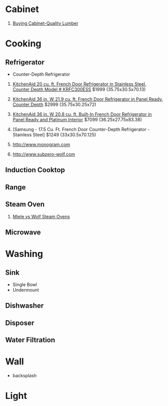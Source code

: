 # Cabinet
1. [Buying Cabinet-Quality Lumber](http://www.woodmagazine.com/materials-guide/lumber/buying-cabinet-quality-lumber)

# Cooking
## Refrigerator
* Counter-Depth Refrigerator

1. [KitchenAid 20 cu. ft. French Door Refrigerator in Stainless Steel, Counter Depth Model # KRFC300ESS](https://www.homedepot.com/p/KitchenAid-20-cu-ft-French-Door-Refrigerator-in-Stainless-Steel-Counter-Depth-KRFC300ESS/205905754) $1999 (35.75x30.5x70.13)
2. [KitchenAid 36 in. W 21.9 cu. ft. French Door Refrigerator in Panel Ready, Counter Depth](https://www.homedepot.com/p/KitchenAid-36-in-W-21-9-cu-ft-French-Door-Refrigerator-in-Panel-Ready-Counter-Depth-KRFC302EPA/206276213) $2999 (35.75x30.25x72)
3. [KitchenAid 36 in. W 20.8 cu. ft. Built-In French Door Refrigerator in Panel Ready and Platinum Interior](https://www.homedepot.com/p/KitchenAid-36-in-W-20-8-cu-ft-Built-In-French-Door-Refrigerator-in-Panel-Ready-and-Platinum-Interior-KBFN506EPA/205851244?MERCH=REC-_-PIPHorizontal1_rr-_-206276213-_-205851244-_-N) $7099 (36.25x27.75x83.38)
4. [Samsung - 17.5 Cu. Ft. French Door Counter-Depth Refrigerator - Stainless Steel] $1249 (33x30.5x70.125)

1. http://www.monogram.com
2. http://www.subzero-wolf.com

## Induction Cooktop
## Range
## Steam Oven
1. [Miele vs Wolf Steam Ovens](https://blog.yaleappliance.com/bid/94146/miele-vs-wolf-steam-ovens-ratings-reviews-prices)
## Microwave


# Washing
## Sink
* Single Bowl
* Undermount

## Dishwasher
## Disposer
## Water Filtration

# Wall
* backsplash

# Light
